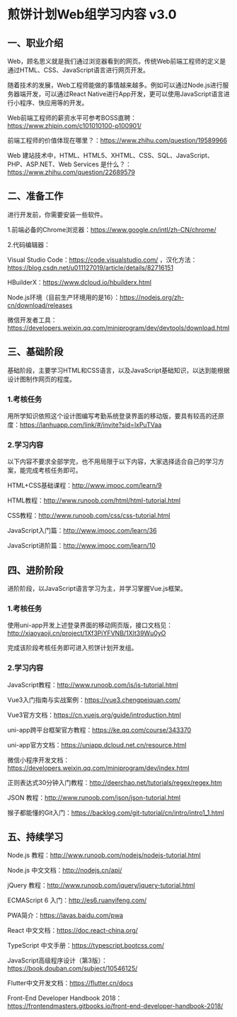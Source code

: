 # 煎饼计划Web组学习内容 v3.0

## 一、职业介绍

Web，顾名思义就是我们通过浏览器看到的网页。传统Web前端工程师的定义是通过HTML、CSS、JavaScript语言进行网页开发。

随着技术的发展，Web工程师能做的事情越来越多。例如可以通过Node.js进行服务器端开发，可以通过React Native进行App开发，更可以使用JavaScript语言进行小程序、快应用等的开发。

Web前端工程师的薪资水平可参考BOSS直聘：https://www.zhipin.com/c101010100-p100901/

前端工程师的价值体现在哪里？：https://www.zhihu.com/question/19589966

Web 建站技术中，HTML、HTML5、XHTML、CSS、SQL、JavaScript、PHP、ASP.NET、Web Services 是什么？：https://www.zhihu.com/question/22689579

## 二、准备工作

进行开发前，你需要安装一些软件。

1.前端必备的Chrome浏览器：https://www.google.cn/intl/zh-CN/chrome/

2.代码编辑器：

Visual Studio Code：https://code.visualstudio.com/ ，汉化方法：https://blog.csdn.net/u011127019/article/details/82716151

HBuilderX：https://www.dcloud.io/hbuilderx.html

Node.js环境（目前生产环境用的是16）：https://nodejs.org/zh-cn/download/releases

微信开发者工具：https://developers.weixin.qq.com/miniprogram/dev/devtools/download.html

## 三、基础阶段

基础阶段，主要学习HTML和CSS语言，以及JavaScript基础知识，以达到能根据设计图制作网页的程度。

### 1.考核任务

用所学知识依照这个设计图编写考勤系统登录界面的移动版，要具有较高的还原度：https://lanhuapp.com/link/#/invite?sid=lxPuTVaa

### 2.学习内容

以下内容不要求全部学完，也不用局限于以下内容，大家选择适合自己的学习方案，能完成考核任务即可。

HTML+CSS基础课程：http://www.imooc.com/learn/9

HTML教程：http://www.runoob.com/html/html-tutorial.html

CSS教程：http://www.runoob.com/css/css-tutorial.html

JavaScript入门篇：http://www.imooc.com/learn/36

JavaScript进阶篇：http://www.imooc.com/learn/10

## 四、进阶阶段

进阶阶段，以JavaScript语言学习为主，并学习掌握Vue.js框架。

### 1.考核任务

使用uni-app开发上述登录界面的移动网页版，接口文档见：http://xiaoyaoji.cn/project/1Xf3PiYFVNB/1Xlt39Wu0yO

完成该阶段考核任务即可进入煎饼计划开发组。

### 2.学习内容

JavaScript教程：http://www.runoob.com/js/js-tutorial.html

Vue3入门指南与实战案例：https://vue3.chengpeiquan.com/

Vue3官方文档：https://cn.vuejs.org/guide/introduction.html

uni-app跨平台框架官方教程：https://ke.qq.com/course/343370

uni-app官方文档：https://uniapp.dcloud.net.cn/resource.html

微信小程序开发文档：https://developers.weixin.qq.com/miniprogram/dev/index.html

正则表达式30分钟入门教程：http://deerchao.net/tutorials/regex/regex.htm

JSON 教程：http://www.runoob.com/json/json-tutorial.html

猴子都能懂的Git入门：https://backlog.com/git-tutorial/cn/intro/intro1_1.html

## 五、持续学习

Node.js 教程：http://www.runoob.com/nodejs/nodejs-tutorial.html

Node.js 中文文档：http://nodejs.cn/api/

jQuery 教程：http://www.runoob.com/jquery/jquery-tutorial.html

ECMAScript 6 入门：http://es6.ruanyifeng.com/

PWA简介：https://lavas.baidu.com/pwa

React 中文文档：https://doc.react-china.org/

TypeScript 中文手册：https://typescript.bootcss.com/

JavaScript高级程序设计（第3版）：https://book.douban.com/subject/10546125/

Flutter中文开发文档：https://flutter.cn/docs

Front-End Developer Handbook 2018：https://frontendmasters.gitbooks.io/front-end-developer-handbook-2018/
